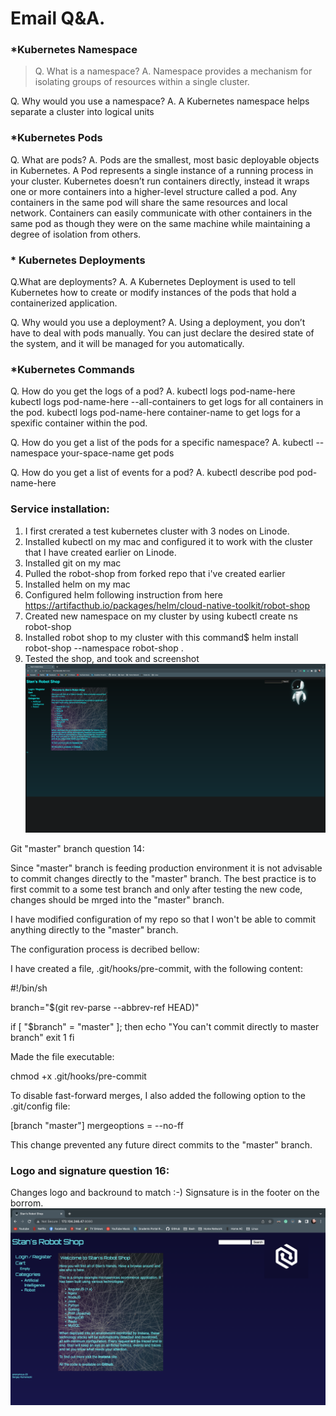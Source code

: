 # Email Q&A.

### *Kubernetes Namespace
 > Q. What is a namespace?
 > A. Namespace provides a mechanism for isolating groups of resources within a single cluster. 
  
  Q. Why would you use a namespace?
  A. A Kubernetes namespace helps separate a cluster into logical units

### *Kubernetes Pods
  Q. What are pods?
  A. Pods are the smallest, most basic deployable objects in Kubernetes. 
     A Pod represents a single instance of a running process in your cluster.
     Kubernetes doesn’t run containers directly, instead it wraps one or more 
     containers into a higher-level structure called a pod.
     Any containers in the same pod will share the same resources and local network. 
     Containers can easily communicate with other containers in the same pod as 
     though they were on the same machine while maintaining a degree of isolation from others.
 
### * Kubernetes Deployments
  Q.What are deployments?
  A. A Kubernetes Deployment is used to tell Kubernetes how to create or modify instances 
     of the pods that hold a containerized application.
  
  Q. Why would you use a deployment?
  A. Using a deployment, you don’t have to deal with pods manually.
     You can just declare the desired state of the system, and it will be managed 
     for you automatically.

### *Kubernetes Commands
  Q. How do you get the logs of a pod?
  A. kubectl logs pod-name-here 
     kubectl logs pod-name-here --all-containers to get logs for all containers in the pod.
     kubectl logs pod-name-here container-name to get logs for a spexific container within the pod.
  
  Q. How do you get a list of the pods for a specific namespace?
  A. kubectl --namespace your-space-name  get pods
  
  Q. How do you get a list of events for a pod?
  A. kubectl describe pod pod-name-here

### Service installation:
1. I first crerated a test kubernetes cluster with 3 nodes on Linode.
2. Installed kubectl on my mac and configured it to work with the cluster that I have created earlier on Linode.
3. Installed git on my mac
4. Pulled the robot-shop from forked repo that i've created earlier
5. Installed helm on my mac
6. Configured helm following instruction from here https://artifacthub.io/packages/helm/cloud-native-toolkit/robot-shop
7. Created new namespace on my cluster by using kubectl create ns robot-shop
8. Installed robot shop to my cluster with this command$ helm install robot-shop --namespace robot-shop .
9. Tested the shop, and took and screenshot
![This is an image](https://github.com/fatimavaynshtein/robot-shop/blob/master/Assignment%20images/RoboShopAfterinstallationScreenshot.png)

Git "master" branch question 14:

Since "master" branch is feeding production environment it is not advisable to commit 
changes directly to the "master" branch.
The best practice is to first commit to a some test branch and only after testing the new 
code, changes should be mrged into the "master" branch.

I have modified configuration of my repo so that I won't be able to commit anything 
directly to the "master" branch.

The configuration process is decribed bellow:

I have created a file, .git/hooks/pre-commit, with the following content:

#!/bin/sh

branch="$(git rev-parse --abbrev-ref HEAD)"

if [ "$branch" = "master" ]; then
  echo "You can't commit directly to master branch"
  exit 1
fi

Made the file executable:

chmod +x .git/hooks/pre-commit

To disable fast-forward merges, I  also added the following option to the 
.git/config file:

[branch "master"]
    mergeoptions = --no-ff

This change prevented any future direct commits to the "master" branch.

### Logo and signature question 16:

Changes logo and backround to match :-)
Signsature is in the footer on the borrom.
![This is an image](https://github.com/fatimavaynshtein/robot-shop/blob/master/Assignment%20images/Logo%20and%20backround%20change%20plus%20signature%20in%20the%20footer%20section.png)
